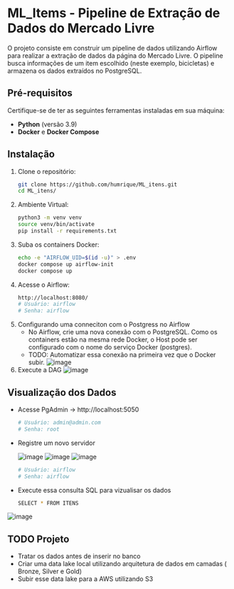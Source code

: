 # ML_Items - Pipeline de Extração de Dados do Mercado Livre

O projeto consiste em construir um pipeline de dados utilizando Airflow para realizar a extração de dados da página do Mercado Livre. O pipeline busca informações de um item escolhido (neste exemplo, bicicletas) e armazena os dados extraídos no PostgreSQL.

## Pré-requisitos

Certifique-se de ter as seguintes ferramentas instaladas em sua máquina:
- **Python** (versão 3.9)
- **Docker** e **Docker Compose**

## Instalação

1. Clone o repositório:
   ```bash
   git clone https://github.com/humrique/ML_itens.git
   cd ML_itens/

2. Ambiente Virtual:
    ```bash
    python3 -m venv venv
    source venv/bin/activate
    pip install -r requirements.txt

3. Suba os containers Docker:
    ```bash
    echo -e "AIRFLOW_UID=$(id -u)" > .env
    docker compose up airflow-init
    docker compose up

4. Acesse o Airflow:
    ```bash
    http://localhost:8080/
    # Usuário: airflow
    # Senha: airflow
    
5. Configurando uma conneciton com o Postgress no Airflow
   - No Airflow, crie uma nova conexão com o PostgreSQL. Como os containers estão na mesma rede Docker, o Host pode ser configurado com o nome do serviço Docker (postgres).
   - TODO: Automatizar essa conexão na primeira vez que o Docker subir.
   ![image](https://github.com/user-attachments/assets/51b4ccc8-36c3-428e-aa8d-359b46e554bf)
6. Execute a DAG
   ![image](https://github.com/user-attachments/assets/d47a0538-1ecb-4d56-b5a2-6bdf940526da)


## Visualização dos Dados
   - Acesse PgAdmin -> http://localhost:5050
        ```bash
        # Usuário: admin@admin.com
        # Senha: root
   - Registre um novo servidor

        ![image](https://github.com/user-attachments/assets/cdb67728-541a-4afd-8b63-4ee31e20a0f2)
        ![image](https://github.com/user-attachments/assets/cf5d8a3e-4db3-4042-b567-a23f7389d89d)
        ![image](https://github.com/user-attachments/assets/9fdc3bc7-9db6-4159-8c53-ac9ec1f37312)
        ```bash
        # Usuário: airflow
        # Senha: airflow   


   - Execute essa consulta SQL para vizualisar os dados
        ```bash
        SELECT * FROM ITENS

   ![image](https://github.com/user-attachments/assets/62fe8173-3d14-4bfd-8525-5d3a10838d0d)

##  TODO Projeto
  - Tratar os dados antes de inserir no banco
  - Criar uma data lake local utilizando arquitetura de dados em camadas ( Bronze, Silver e Gold)
  - Subir esse data lake para a AWS utilizando S3 
